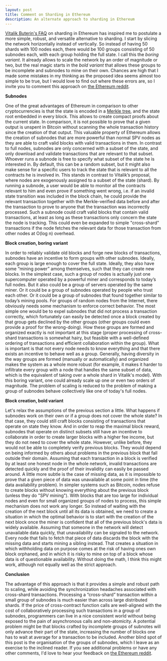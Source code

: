 ```yaml
---
layout: post
title: Comment on Sharding in Ethereum
description: An alternate approach to sharding in Ethereum
---
```

<a href="https://github.com/ethereum/wiki/wiki/Sharding-FAQ">Vitalik Buterin's FAQ</a> on sharding in Ethereum has inspired me to postulate a more simple, robust, and versatile alternative to sharding. I start by slicing the network horizontally instead of vertically. So instead of having 50 shards with 100 nodes each, there would be 100 groups consisting of 50 subnodes each, with each group holding the full state. I call this the *boring variant*. It already allows to scale the network by an order of magnitude or two, but the real magic starts in the *bold variant* that allows these groups to be incomplete and subnodes to mine on their own. Chances are high that I made some mistakes in my thinking as the proposed idea seems almost too simple to be true, but I would love to find out where these errors are, so I invite you to comment this approach on <a href="https://www.reddit.com/r/ethereum/">the Ethereum reddit</a>.

**Subnodes**

One of the great advantages of Ethereum in comparison to other cryptocurrencies is that the state is encoded in a <a href="https://blog.ethereum.org/2015/11/15/merkling-in-ethereum/">Merkle tree</a>, and the state root embedded in every block. This allows to create compact proofs about the current state. In comparison, it is not possible to prove that a given output is unspent in Bitcoin without scanning the whole transaction history since the creation of that output. This valuable property of Ethereum allows the creation of subnodes that are more powerful than normal SPV nodes as they are able to craft valid blocks with valid transactions in them. In contrast to full nodes, subnodes are only concerned with a subset of the state, and only download and validate transactions that are relevant to that subset. Whoever runs a subnode is free to specify what subset of the state he is interested in. By default, this can be a random subset, but it might also make sense for a specific users to track the state that is relevant to all the contracts he is involved in. This stands in contrast to Vitalik’s proposal, where nodes are exogenously assigned to a subset of the state (shard). By running a subnode, a user would be able to monitor all the contracts relevant to him and even prove if something went wrong, i.e. if an invalid state transition was included in the block chain, he could provide the relevant transaction together with the Merkle-verified data before and after the transaction to prove to anyone that the transaction was incorrectly processed. Such a subnode could craft valid blocks that contain valid transactions, at least as long as these transactions only concern the state the node is tracking. This could even be expanded to simple "cross-shard" transactions if the node fetches the relevant data for those transaction from other nodes at O(log n) overhead.

**Block creation, boring variant**

In order to reliably validate old blocks and forge new blocks of transactions, subnodes have an incentive to form groups with other subnodes. Ideally, each group is large enough to cover the full state. Ideally, they also have some “mining power” among themselves, such that they can create new blocks. In the simplest case, such a group of nodes is actually just one supercomputer operated by a powerful miner and corresponds to today’s full nodes. But it also could be a group of servers operated by the same miner. Or it could be a group of subnodes operated by people who trust each other. Or it could be a group of subnodes that found together similar to today’s mining pools. For groups of random nodes from the Internet, there obviously needs some mechanism to enforce correct behavior. The most simple one would be to expel subnodes that did not process a transaction correctly, which fortunately can easily be detected once a block created by that group gets declined by the other groups (other groups could even provide a proof for the wrong-doing). How these groups are formed and organized exactly is not important at this stage (proper processing of cross-shard transactions is somewhat hairy, but feasible with a well-defined ordering of transactions and efficient collaboration within the group). What is important is that not every node needs to know everything and that there exists an incentive to behave well as a group. Generally, having diversity in the way groups are formed (manually or automatically) and organized makes the system as a whole more robust (for example, it makes it harder to infiltrate every group with a node that handles the same subset of data, which is the equivalent of taking over a whole shard in Vitalik's model). With this boring variant, one could already scale up one or even two orders of magnitude. The problem of scaling is reduced to the problem of making a group of subnodes behave collectively like one of today's full nodes.

**Block creation, bold variant**

Let's relax the assumptions of the previous section a little. What happens if subnodes work on their own or if a group does not cover the whole state? In that case, they could still craft blocks consisting of transactions that operate on state they know. And in order to reap the maximal block reward, subnodes that operate on distinct subsets still have an incentive to collaborate in order to create larger blocks with a higher fee income, but they do not need to cover the whole state. However, unlike before, they would not be able to completely verify previous blocks. They would depend on being informed by others about problems in the previous block that fall outside their domain. Assuming that each transaction in a block is verified by at least one honest node in the whole network, invalid transactions are detected quickly and the proof of their invalidity can easily be passed around. A little more subtle is the case of missing data, as it is impossible to prove that a given piece of data was unavailable at some point in time (the data availability problem). In simpler systems such as Bitcoin, nodes refuse to create blocks without knowing everything about the previous block (unless they do "SPV mining"). With blocks that are too large for individual nodes and even for small organized groups of nodes to process, this simple mechanism does not work any longer. So instead of waiting with the creation of the next block until all its data is obtained, we need to create a situation in which the optimal behavior is to start with the creation of the next block once the miner is confident that all of the previous block's data is widely available. Assuming that someone in the network will detect unavailable data quickly, that unavailability can be signaled to the network. Every node that fails to fetch that piece of data discards the block with the missing data and starts mining a sibling instead. That creates a situation in which withholding data on purpose comes at the risk of having ones own block orphaned, and in which it is risky to mine on top of a block whose data is of questionable availability. Without doing the math, I think this might work, although not equally well as the strict approach.

**Conclusion**

The advantage of this approach is that it provides a simple and robust path to scaling, while avoiding the synchronization headaches associated with cross-shard transactions. Processing a “cross-shard” transaction within a small group of subnodes is much easier than across large distributed shards. If the price of cross-contract function calls are well-aligned with the cost of collaboratively processing such transactions in a group of subnodes, programmers can live in a nice consistent world without being exposed to the pain of asynchronous calls and non-atomicity. A potential problem might be that blocks crafted by incomplete groups of subnotes will only advance their part of the state, increasing the number of blocks one has to wait at average for a transaction to be included. Another blind spot of this post is the organisation of the groups of subnodes, which I leave as an exercise to the inclined reader. If you see additional problems or have any other comments, I'd love to hear your feedback on <a href="https://www.reddit.com/r/ethereum/">the Ethereum reddit</a>.
